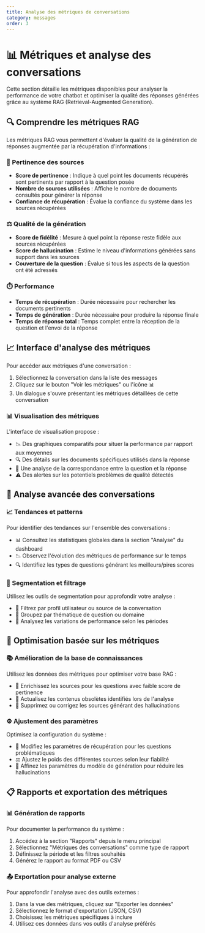 ```yaml
---
title: Analyse des métriques de conversations
category: messages
order: 3
---
```


# 📊 Métriques et analyse des conversations

Cette section détaille les métriques disponibles pour analyser la performance de votre chatbot et optimiser la qualité des réponses générées grâce au système RAG (Retrieval-Augmented Generation).

## 🔍 Comprendre les métriques RAG

Les métriques RAG vous permettent d'évaluer la qualité de la génération de réponses augmentée par la récupération d'informations :

### 🎯 Pertinence des sources
- **Score de pertinence** : Indique à quel point les documents récupérés sont pertinents par rapport à la question posée
- **Nombre de sources utilisées** : Affiche le nombre de documents consultés pour générer la réponse
- **Confiance de récupération** : Évalue la confiance du système dans les sources récupérées

### ⚖️ Qualité de la génération
- **Score de fidélité** : Mesure à quel point la réponse reste fidèle aux sources récupérées
- **Score de hallucination** : Estime le niveau d'informations générées sans support dans les sources
- **Couverture de la question** : Évalue si tous les aspects de la question ont été adressés

### ⏱️ Performance
- **Temps de récupération** : Durée nécessaire pour rechercher les documents pertinents
- **Temps de génération** : Durée nécessaire pour produire la réponse finale
- **Temps de réponse total** : Temps complet entre la réception de la question et l'envoi de la réponse

## 📈 Interface d'analyse des métriques

Pour accéder aux métriques d'une conversation :
1. Sélectionnez la conversation dans la liste des messages
2. Cliquez sur le bouton "Voir les métriques" ou l'icône 📊
3. Un dialogue s'ouvre présentant les métriques détaillées de cette conversation

### 📊 Visualisation des métriques
L'interface de visualisation propose :
- 📉 Des graphiques comparatifs pour situer la performance par rapport aux moyennes
- 🔍 Des détails sur les documents spécifiques utilisés dans la réponse
- 📝 Une analyse de la correspondance entre la question et la réponse
- ⚠️ Des alertes sur les potentiels problèmes de qualité détectés

## 🔎 Analyse avancée des conversations

### 📈 Tendances et patterns
Pour identifier des tendances sur l'ensemble des conversations :
- 📊 Consultez les statistiques globales dans la section "Analyse" du dashboard
- 📉 Observez l'évolution des métriques de performance sur le temps
- 🔍 Identifiez les types de questions générant les meilleurs/pires scores

### 🧮 Segmentation et filtrage
Utilisez les outils de segmentation pour approfondir votre analyse :
- 👥 Filtrez par profil utilisateur ou source de la conversation
- 📑 Groupez par thématique de question ou domaine
- 📅 Analysez les variations de performance selon les périodes

## 🚀 Optimisation basée sur les métriques

### 📚 Amélioration de la base de connaissances
Utilisez les données des métriques pour optimiser votre base RAG :
- 📝 Enrichissez les sources pour les questions avec faible score de pertinence
- 🔄 Actualisez les contenus obsolètes identifiés lors de l'analyse
- 🧹 Supprimez ou corrigez les sources générant des hallucinations

### ⚙️ Ajustement des paramètres
Optimisez la configuration du système :
- 🔧 Modifiez les paramètres de récupération pour les questions problématiques
- ⚖️ Ajustez le poids des différentes sources selon leur fiabilité
- 🧠 Affinez les paramètres du modèle de génération pour réduire les hallucinations

## 📋 Rapports et exportation des métriques

### 📊 Génération de rapports
Pour documenter la performance du système :
1. Accédez à la section "Rapports" depuis le menu principal
2. Sélectionnez "Métriques des conversations" comme type de rapport
3. Définissez la période et les filtres souhaités
4. Générez le rapport au format PDF ou CSV

### 📤 Exportation pour analyse externe
Pour approfondir l'analyse avec des outils externes :
1. Dans la vue des métriques, cliquez sur "Exporter les données"
2. Sélectionnez le format d'exportation (JSON, CSV)
3. Choisissez les métriques spécifiques à inclure
4. Utilisez ces données dans vos outils d'analyse préférés 